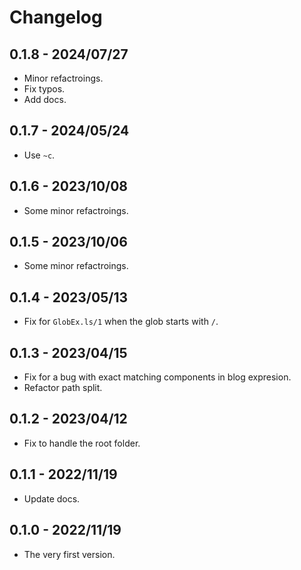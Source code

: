 # Changelog

## 0.1.8 - 2024/07/27

+ Minor refactroings.
+ Fix typos.
+ Add docs.

## 0.1.7 - 2024/05/24

+ Use `~c`.

## 0.1.6 - 2023/10/08

+ Some minor refactroings.

## 0.1.5 - 2023/10/06

+ Some minor refactroings.

## 0.1.4 - 2023/05/13

+ Fix for `GlobEx.ls/1` when the glob starts with `/`.

## 0.1.3 - 2023/04/15

+ Fix for a bug with exact matching components in blog expresion.
+ Refactor path split.

## 0.1.2 - 2023/04/12

+ Fix to handle the root folder.

## 0.1.1 - 2022/11/19

+ Update docs.

## 0.1.0 - 2022/11/19

+ The very first version.
